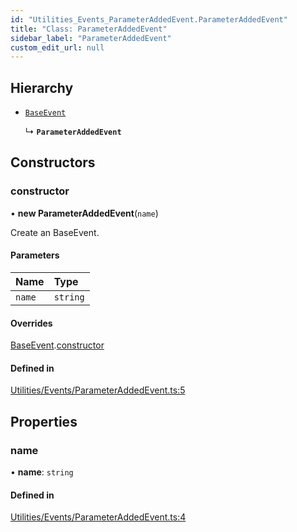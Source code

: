 ```yaml
---
id: "Utilities_Events_ParameterAddedEvent.ParameterAddedEvent"
title: "Class: ParameterAddedEvent"
sidebar_label: "ParameterAddedEvent"
custom_edit_url: null
---
```




## Hierarchy

- [`BaseEvent`](../Utilities_BaseEvent.BaseEvent)

  ↳ **`ParameterAddedEvent`**

## Constructors

### constructor

• **new ParameterAddedEvent**(`name`)

Create an BaseEvent.

#### Parameters

| Name | Type |
| :------ | :------ |
| `name` | `string` |

#### Overrides

[BaseEvent](../Utilities_BaseEvent.BaseEvent).[constructor](../Utilities_BaseEvent.BaseEvent#constructor)

#### Defined in

[Utilities/Events/ParameterAddedEvent.ts:5](https://github.com/ZeaInc/zea-engine/blob/edee5b48/src/Utilities/Events/ParameterAddedEvent.ts#L5)

## Properties

### name

• **name**: `string`

#### Defined in

[Utilities/Events/ParameterAddedEvent.ts:4](https://github.com/ZeaInc/zea-engine/blob/edee5b48/src/Utilities/Events/ParameterAddedEvent.ts#L4)

